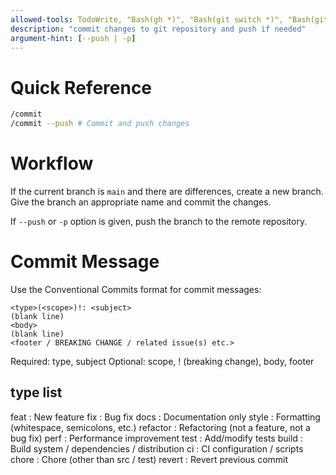 ```yaml
---
allowed-tools: TodoWrite, "Bash(gh *)", "Bash(git switch *)", "Bash(git add *)", "Bash(git commit *)", "Bash(git push *)"
description: "commit changes to git repository and push if needed"
argument-hint: [--push | -p]
---
```


# Quick Reference

```bash
/commit
/commit --push # Commit and push changes
```

# Workflow

If the current branch is `main` and there are differences, create a new branch.
Give the branch an appropriate name and commit the changes.

If `--push` or `-p` option is given, push the branch to the remote repository.

# Commit Message

Use the Conventional Commits format for commit messages:

```
<type>(<scope>)!: <subject>
(blank line)
<body>
(blank line)
<footer / BREAKING CHANGE / related issue(s) etc.>
```

Required: type, subject
Optional: scope, ! (breaking change), body, footer

## type list

feat : New feature
fix : Bug fix
docs : Documentation only
style : Formatting (whitespace, semicolons, etc.)
refactor : Refactoring (not a feature, not a bug fix)
perf : Performance improvement
test : Add/modify tests
build : Build system / dependencies / distribution
ci : CI configuration / scripts
chore : Chore (other than src / test)
revert : Revert previous commit
